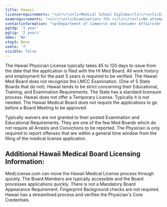 ```yaml
---
title: Hawaii
licenserequirements: "<ul>\r\n<li>Medical School Diploma</li>\r\n<li>Internship/Residency/Fellowship Diplomas (If completed beyond 3 years from filing of application)</li>\r\n<li>All State Medical Licenses</li>\r\n<li>All National Examination Scores (USMLE/FLEX/NBME)</li>\r\n<li>NPDB-HIPDB Report</li>\r\n<li>AMA/AOA Profile</li>\r\n<li>FSMB Board Action Disciplinary Report</li>\r\n<li>Employment/Privileges for past 3 years</li>\r\n<li>ECFMG Certification</li>\r\n</ul>"
examrequirements: "<ul>\r\n<li>Examinations 75% +</li>\r\n<li>No attempt limit- USMLE Step 3</li>\r\n<li>7 year limit- USMLE</li>\r\n<li>1 year PGY for USA Grads</li>\r\n<li>2 year PGY for International Grads</li>\r\n<li>State Exam Accepted if Pre-1975</li>\r\n<li>No SPEX Exam Requirement</li>\r\n</ul>"
contactinformation: "<p>Department of Commerce and Consumer Affairs<br />P.O. Box 3469<br />Honolulu, HI 96813<br />Phone: (808) 586-3000<br />Fax: (808) 586-2874</p>\r\n<p><a href=\"http://www.hawaii.gov/dcca/pvl\">www.hawaii.gov/dcca/pvl</a></p>"
pgtdg: '1 year'
pgtig: '2 years'
abms: 'No'
step3: None
usmle: '7'
visible: false
---
```


<p>The Hawaii Physician License typically takes 45 to 120 days to issue from the date that the application is filed with the HI Med Board. All work history and employment for the past 5 years is required to be verified. The Hawaii Med Board does not recognize the LMCC Examination. (One of 5 State Boards that do not). Hawaii tends to be strict concerning their Educational, Training, and Examination Requirements. The State has a standard licensure process. Hawaii does not offer a Temporary License. Typically it is not needed. The Hawaii Medical Board does not require the applications to go before a Board Meeting to be approved.</p>
<p>Typically waivers are not granted to their posted Examination and Educational Requirements. They are one of the few Med Boards which do not require all Arrests and Convictions to be reported. The Physician is only required to report offenses that are within a general time window from the filing of the medical license application.</p>
<h2 id="mcetoc_1cdq8rg9l0">Additional Hawaii Medical Board Licensing Information:</h2>
<p>MedLicense.com can move the Hawaii Medical License process through quickly. The Board Members are typically accessible and the Board processes applications quickly. There is not a Mandatory Board Appearance Requirement. Fingerprint Background checks are not required. Hawaii has a streamlined process and verifies the Physician's Core Credentials.</p>